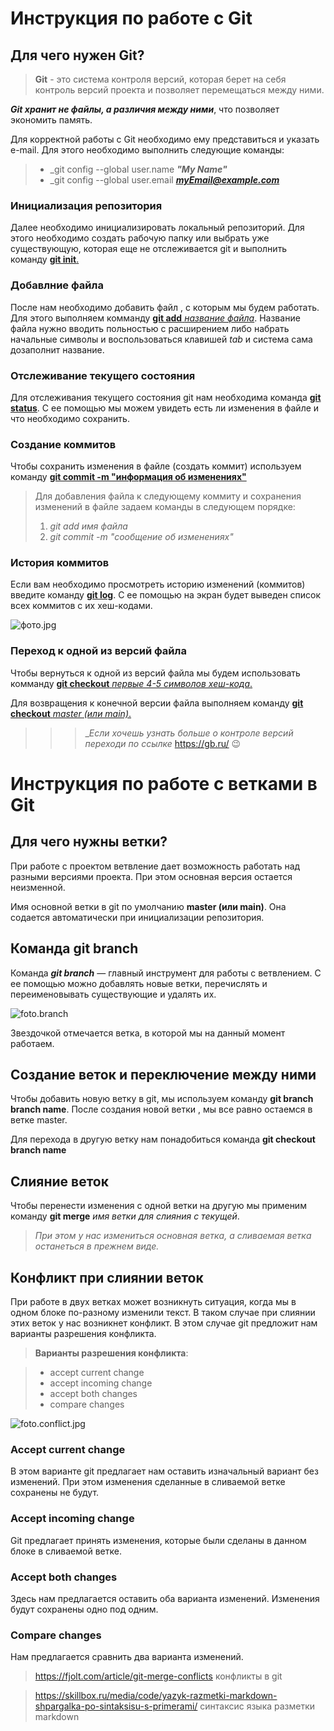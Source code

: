 # Инструкция по работе с Git
## Для чего нужен Git?
>**Git** - это система контроля версий, которая берет на себя контроль версий проекта и позволяет перемещаться между ними.

***Git хранит не файлы, а различия между ними***, что позволяет экономить память.

Для корректной работы с Git необходимо ему представиться и указать e-mail. Для этого необходимо выполнить следующие команды:

>* _git config --global user.name ***"My Name"***
>* _git config --global user.email ***myEmail@example.com***

### Инициализация репозитория

Далее необходимо инициализировать локальный репозиторий. Для этого необходимо создать рабочую папку или выбрать уже существующую, которая еще не отслеживается git и выполнить команду <u>**git init**.</u> 

### Добавлние файла
После нам необходимо добавить файл , с которым мы будем работать. Для этого выполняем комманду <u>**git add** _название файла_</u>. Название файла нужно вводить польностью с расширением либо набрать начальные символы и воспользоваться клавишей *tab* и система сама дозаполнит название.


### Отслеживание текущего состояния
Для отслеживания текущего состояния git нам необходима команда <u>**git status**</u>. С ее помощью мы можем увидеть есть ли изменения в файле и что необходимо сохранить.


### Создание коммитов
Чтобы сохранить изменения в файле (создать коммит) используем команду <u>**git commit -m "информация об изменениях"**</u>

>Для добавления файла к следующему коммиту и сохранения изменений в файле задаем команды в следующем порядке:
>1.  _git add имя файла_
>2.  _git commit -m "сообщение об изменениях"_


### История коммитов
Если вам необходимо просмотреть историю изменений (коммитов) введите команду <u>__git log__</u>. С ее помощью на экран будет выведен список всех коммитов с их хеш-кодами.

![фото.jpg](фото.jpg)

### Переход к одной из версий файла
Чтобы вернуться к одной из версий файла мы будем использовать комманду <u>__git checkout__ _первые 4-5 символов хеш-кода_.</u>

Для возвращения к конечной версии файла выполняем команду <u>__git checkout__ _master (или main)_.</u> 


>>>__Если хочешь узнать больше о контроле версий переходи по ссылке_ <https://gb.ru/> <font style="vertical-align: inherit;"><font style="vertical-align: inherit;">😉</font></font>


# Инструкция по работе с ветками в Git

## Для чего нужны ветки?

При работе с проектом ветвление дает возможность работать над разными версиями проекта. При этом основная версия остается неизменной.

Имя основной ветки в git по умолчанию __master (или main)__. Она содается автоматически при инициализации репозитория.

## Команда git branch

Команда *__git branch__* — главный инструмент для работы с ветвлением. С ее помощью можно добавлять новые ветки, перечислять и переименовывать существующие и удалять их.

![foto.branch](foto.branch.jpg)

Звездочкой отмечается ветка, в которой мы на данный момент работаем.

## Создание веток и переключение между ними

Чтобы добавить новую ветку в git, мы используем команду __git branch branch name__. После создания новой ветки , мы все равно остаемся в ветке master.

Для перехода в другую ветку нам понадобиться команда __git checkout branch name__

## Слияние веток

Чтобы перенести изменения с одной ветки на другую мы применим команду __git merge__ *имя ветки для слияния с текущей*. 
>_При этом у нас измениться основная ветка, а сливаемая ветка останеться в прежнем виде._








## Конфликт при слиянии веток

При работе в двух ветках может возникнуть ситуация, когда мы в одном блоке по-разному изменили текст. В таком случае при слиянии этих веток у нас возникнет конфликт. В этом случае git предложит нам варианты разрешения конфликта.


>__Варианты разрешения конфликта__:

>* accept current change
>* accept incoming change
>* accept both changes
>* compare changes

![foto.conflict.jpg](foto.conflict.jpg)


### Accept current change
В этом варианте git предлагает нам оставить изначальный вариант без изменений. При этом изменения сделанные в сливаемой ветке сохранены не будут.

### Accept incoming change
Git предлагает принять изменения, которые были сделаны в данном блоке в сливаемой ветке.

### Accept both changes
Здесь нам предлагается оставить оба варианта изменений. Изменения будут сохранены одно под одним.

### Compare changes
Нам предлагается сравнить два варианта изменений.





><https://fjolt.com/article/git-merge-conflicts> конфликты в git

><https://skillbox.ru/media/code/yazyk-razmetki-markdown-shpargalka-po-sintaksisu-s-primerami/> синтаксис языка разметки markdown
